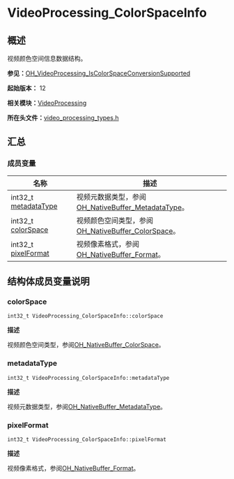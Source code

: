 # VideoProcessing_ColorSpaceInfo


## 概述

视频颜色空间信息数据结构。

**参见：**[OH_VideoProcessing_IsColorSpaceConversionSupported](_video_processing.md#oh_videoprocessing_iscolorspaceconversionsupported)

**起始版本：** 12

**相关模块：**[VideoProcessing](_video_processing.md)

**所在头文件：**[video_processing_types.h](video__processing__types_8h.md)


## 汇总


### 成员变量

| 名称 | 描述 | 
| -------- | -------- |
| int32_t [metadataType](#metadatatype) | 视频元数据类型，参阅[OH_NativeBuffer_MetadataType](../apis-arkgraphics2d/capi-buffer-common-h.md#oh_nativebuffer_metadatatype)。 | 
| int32_t [colorSpace](#colorspace) | 视频颜色空间类型，参阅[OH_NativeBuffer_ColorSpace](..apis-arkgraphics2d/capi-buffer-common-h.md#oh_nativebuffer_colorspace)。 | 
| int32_t [pixelFormat](#pixelformat) | 视频像素格式，参阅[OH_NativeBuffer_Format](../apis-arkgraphics2d/capi-native-buffer-h.md#oh_nativebuffer_format-1)。 | 


## 结构体成员变量说明


### colorSpace

```
int32_t VideoProcessing_ColorSpaceInfo::colorSpace
```

**描述**

视频颜色空间类型，参阅[OH_NativeBuffer_ColorSpace](..apis-arkgraphics2d/capi-buffer-common-h.md#oh_nativebuffer_colorspace)。


### metadataType

```
int32_t VideoProcessing_ColorSpaceInfo::metadataType
```

**描述**

视频元数据类型，参阅[OH_NativeBuffer_MetadataType](../apis-arkgraphics2d/capi-buffer-common-h.md#oh_nativebuffer_metadatatype)。


### pixelFormat

```
int32_t VideoProcessing_ColorSpaceInfo::pixelFormat
```

**描述**

视频像素格式，参阅[OH_NativeBuffer_Format](../apis-arkgraphics2d/capi-native-buffer-h.md#oh_nativebuffer_format-1)。
